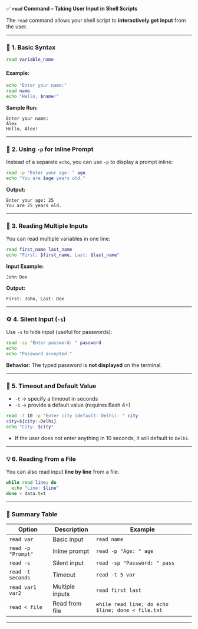 ✅ **`read` Command – Taking User Input in Shell Scripts**

The `read` command allows your shell script to **interactively get input** from the user.

---

### 🧩 **1. Basic Syntax**

```bash
read variable_name
```

#### **Example:**

```bash
echo "Enter your name:"
read name
echo "Hello, $name!"
```

**Sample Run:**

```
Enter your name:
Alex
Hello, Alex!
```

---

### 🧠 **2. Using `-p` for Inline Prompt**

Instead of a separate `echo`, you can use `-p` to display a prompt inline:

```bash
read -p "Enter your age: " age
echo "You are $age years old."
```

**Output:**

```
Enter your age: 25
You are 25 years old.
```

---

### 🧩 **3. Reading Multiple Inputs**

You can read multiple variables in one line:

```bash
read first_name last_name
echo "First: $first_name, Last: $last_name"
```

**Input Example:**

```
John Doe
```

**Output:**

```
First: John, Last: Doe
```

---

### ⚙️ **4. Silent Input (`-s`)**

Use `-s` to hide input (useful for passwords):

```bash
read -sp "Enter password: " password
echo
echo "Password accepted."
```

**Behavior:**
The typed password is **not displayed** on the terminal.

---

### 🧾 **5. Timeout and Default Value**

* `-t` → specify a timeout in seconds
* `-i` → provide a default value (requires Bash 4+)

```bash
read -t 10 -p "Enter city (default: Delhi): " city
city=${city:-Delhi}
echo "City: $city"
```

* If the user does not enter anything in 10 seconds, it will default to `Delhi`.

---

### 💡 **6. Reading From a File**

You can also read input **line by line** from a file:

```bash
while read line; do
  echo "Line: $line"
done < data.txt
```

---

### 🧾 **Summary Table**

| Option             | Description     | Example                                           |
| ------------------ | --------------- | ------------------------------------------------- |
| `read var`         | Basic input     | `read name`                                       |
| `read -p "Prompt"` | Inline prompt   | `read -p "Age: " age`                             |
| `read -s`          | Silent input    | `read -sp "Password: " pass`                      |
| `read -t seconds`  | Timeout         | `read -t 5 var`                                   |
| `read var1 var2`   | Multiple inputs | `read first last`                                 |
| `read < file`      | Read from file  | `while read line; do echo $line; done < file.txt` |

---


